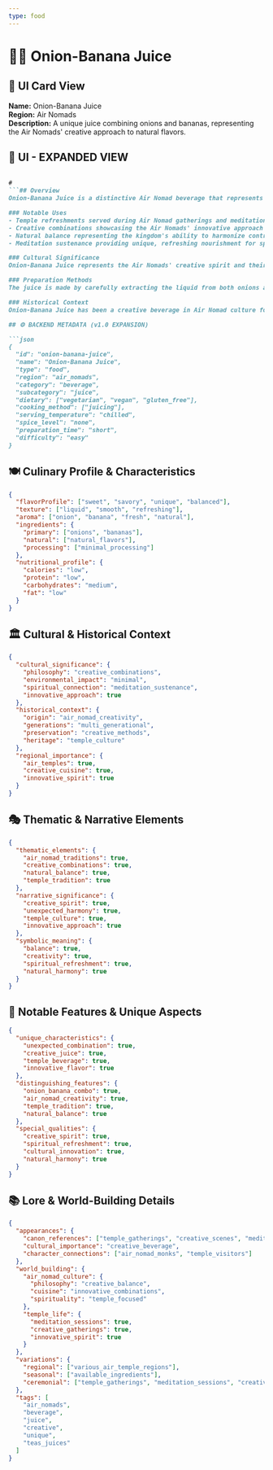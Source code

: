 ```yaml
---
type: food
---
```


# 🧅🍌 Onion-Banana Juice

## 🎴 UI Card View

**Name:** Onion-Banana Juice  
**Region:** Air Nomads  
**Description:** A unique juice combining onions and bananas, representing the Air Nomads' creative approach to natural flavors.

## 📖 UI - EXPANDED VIEW

```md

#
```## Overview
Onion-Banana Juice is a distinctive Air Nomad beverage that represents the kingdom's creative approach to natural flavors and their ability to combine unexpected ingredients in harmonious ways. This unique juice combines the sweetness of bananas with the savory notes of onions, creating a beverage that showcases the Air Nomads' characteristic minimal processing and their ability to let natural flavors shine through. The juice embodies the Air Nomads' philosophy of finding balance in unexpected combinations and their tradition of creating drinks that can refresh both body and spirit.

### Notable Uses
- Temple refreshments served during Air Nomad gatherings and meditation sessions
- Creative combinations showcasing the Air Nomads' innovative approach to flavors
- Natural balance representing the kingdom's ability to harmonize contrasting tastes
- Meditation sustenance providing unique, refreshing nourishment for spiritual practices

### Cultural Significance
Onion-Banana Juice represents the Air Nomads' creative spirit and their ability to find harmony in unexpected combinations. It embodies the kingdom's philosophy of balance and their tradition of creating drinks that can satisfy both the palate and the spirit. The juice also reflects the Air Nomads' nomadic lifestyle and their ability to adapt to whatever ingredients are available locally.

### Preparation Methods
The juice is made by carefully extracting the liquid from both onions and bananas, then combining them in a way that creates a harmonious balance of sweet and savory flavors. The preparation emphasizes the Air Nomads' characteristic minimal intervention, letting the natural qualities of both ingredients speak for themselves. The juice is typically served chilled, allowing the unique flavor combination to be fully appreciated.

### Historical Context
Onion-Banana Juice has been a creative beverage in Air Nomad culture for generations, with preparation techniques passed down through families and temple communities. The juice represents the Air Nomads' long tradition of innovative cooking and their ability to find beauty in unexpected combinations.

## ⚙️ BACKEND METADATA (v1.0 EXPANSION)

```json
{
  "id": "onion-banana-juice",
  "name": "Onion-Banana Juice",
  "type": "food",
  "region": "air_nomads",
  "category": "beverage",
  "subcategory": "juice",
  "dietary": ["vegetarian", "vegan", "gluten_free"],
  "cooking_method": ["juicing"],
  "serving_temperature": "chilled",
  "spice_level": "none",
  "preparation_time": "short",
  "difficulty": "easy"
}
```

## 🍽️ Culinary Profile & Characteristics

```json
{
  "flavorProfile": ["sweet", "savory", "unique", "balanced"],
  "texture": ["liquid", "smooth", "refreshing"],
  "aroma": ["onion", "banana", "fresh", "natural"],
  "ingredients": {
    "primary": ["onions", "bananas"],
    "natural": ["natural_flavors"],
    "processing": ["minimal_processing"]
  },
  "nutritional_profile": {
    "calories": "low",
    "protein": "low",
    "carbohydrates": "medium",
    "fat": "low"
  }
}
```

## 🏛️ Cultural & Historical Context

```json
{
  "cultural_significance": {
    "philosophy": "creative_combinations",
    "environmental_impact": "minimal",
    "spiritual_connection": "meditation_sustenance",
    "innovative_approach": true
  },
  "historical_context": {
    "origin": "air_nomad_creativity",
    "generations": "multi_generational",
    "preservation": "creative_methods",
    "heritage": "temple_culture"
  },
  "regional_importance": {
    "air_temples": true,
    "creative_cuisine": true,
    "innovative_spirit": true
  }
}
```

## 🎭 Thematic & Narrative Elements

```json
{
  "thematic_elements": {
    "air_nomad_traditions": true,
    "creative_combinations": true,
    "natural_balance": true,
    "temple_tradition": true
  },
  "narrative_significance": {
    "creative_spirit": true,
    "unexpected_harmony": true,
    "temple_culture": true,
    "innovative_approach": true
  },
  "symbolic_meaning": {
    "balance": true,
    "creativity": true,
    "spiritual_refreshment": true,
    "natural_harmony": true
  }
}
```

## 🌟 Notable Features & Unique Aspects

```json
{
  "unique_characteristics": {
    "unexpected_combination": true,
    "creative_juice": true,
    "temple_beverage": true,
    "innovative_flavor": true
  },
  "distinguishing_features": {
    "onion_banana_combo": true,
    "air_nomad_creativity": true,
    "temple_tradition": true,
    "natural_balance": true
  },
  "special_qualities": {
    "creative_spirit": true,
    "spiritual_refreshment": true,
    "cultural_innovation": true,
    "natural_harmony": true
  }
}
```

## 📚 Lore & World-Building Details

```json
{
  "appearances": {
    "canon_references": ["temple_gatherings", "creative_scenes", "meditation_moments", "cultural_events"],
    "cultural_importance": "creative_beverage",
    "character_connections": ["air_nomad_monks", "temple_visitors"]
  },
  "world_building": {
    "air_nomad_culture": {
      "philosophy": "creative_balance",
      "cuisine": "innovative_combinations",
      "spirituality": "temple_focused"
    },
    "temple_life": {
      "meditation_sessions": true,
      "creative_gatherings": true,
      "innovative_spirit": true
    }
  },
  "variations": {
    "regional": ["various_air_temple_regions"],
    "seasonal": ["available_ingredients"],
    "ceremonial": ["temple_gatherings", "meditation_sessions", "creative_events"]
  },
  "tags": [
    "air_nomads",
    "beverage",
    "juice",
    "creative",
    "unique",
    "teas_juices"
  ]
}
```

